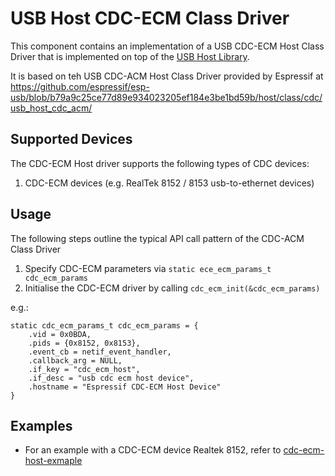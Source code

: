 # USB Host CDC-ECM Class Driver

This component contains an implementation of a USB CDC-ECM Host Class Driver that is implemented on top of the [USB Host Library](https://docs.espressif.com/projects/esp-idf/en/latest/esp32s2/api-reference/peripherals/usb_host.html).

It is based on teh USB CDC-ACM Host Class Driver provided by Espressif at https://github.com/espressif/esp-usb/blob/b79a9c25ce77d89e934023205ef184e3be1bd59b/host/class/cdc/usb_host_cdc_acm/

## Supported Devices

The CDC-ECM Host driver supports the following types of CDC devices:

1. CDC-ECM devices (e.g. RealTek 8152 / 8153 usb-to-ethernet devices)



## Usage

The following steps outline the typical API call pattern of the CDC-ACM Class Driver

1. Specify CDC-ECM parameters via `static ece_ecm_params_t cdc_ecm_params`
2. Initialise the CDC-ECM driver by calling `cdc_ecm_init(&cdc_ecm_params)`


e.g.:
```
static cdc_ecm_params_t cdc_ecm_params = {
    .vid = 0x0BDA,
    .pids = {0x8152, 0x8153},
    .event_cb = netif_event_handler,
    .callback_arg = NULL,
    .if_key = "cdc_ecm_host",
    .if_desc = "usb cdc ecm host device",
    .hostname = "Espressif CDC-ECM Host Device"
}
```



## Examples

- For an example with a CDC-ECM device Realtek 8152, refer to [cdc-ecm-host-exmaple](https://github.com/gadget-man/cdc-ecm-host-example)
